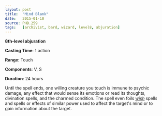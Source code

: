```yaml
---
layout: post
title:  "Mind Blank"
date:   2015-01-10
source: PHB.259
tags:   [archivist, bard, wizard, level8, abjuration]
---
```


**8th-level abjuration**

**Casting Time**: 1 action

**Range**: Touch

**Components**: V, S

**Duration**: 24 hours

Until the spell ends, one willing creature you touch is immune to psychic damage, any effect that would sense its emotions or read its thoughts, divination spells, and the charmed condition. The spell even foils _[wish](../wish/ "wish (lvl 9)")_ spells and spells or effects of similar power used to affect the target's mind or to gain information about the target.
